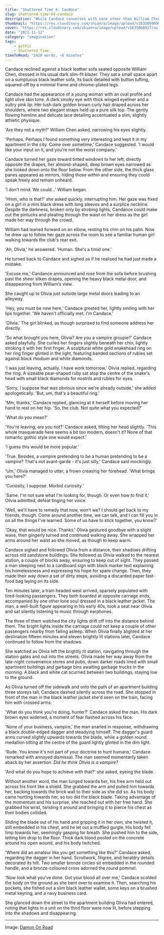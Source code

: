 ```yaml
---
title: "Shattered Time 4: Candace"
slug: shattered-time-04-candace
description: "While Candace converses with none other than William Chen at Residence, she notices Olivia Merritt amongst the crowd. Catching up to Olivia, Candace introduces herself, and they chat for a moment before Olivia heads home, beginning a curious evening."
thumbnail: "https://res.cloudinary.com/shianra/image/upload/v1635069099/ai-dreams/covers/thumbnails/damon-on-road-ZiTiCE_P_WU-unsplash_prvnea.jpg"
cover: "https://res.cloudinary.com/shianra/image/upload/v1635068827/ai-dreams/covers/damon-on-road-ZiTiCE_P_WU-unsplash-min_blhssi.jpg"
date: "2021-11-12"
category: "imagination"
tags:
    - gothic
    - Shattered Time
timeToRead: "1420 words, ~6 minutes"
---
```


Candace reclined against a black leather sofa seated opposite William Chen, dressed in his usual dark slim-fit blazer. They sat a small space apart on a sumptuous black leather sofa, its back detailed with button tufting, squared-off by a minimal frame and chrome-plated legs.

Candace had the appearance of a young woman with an oval profile and light olive skin tone. A dark smoky eye with thick winged eyeliner and a sultry pink lip. Her lush dark golden brown curly hair draped across her shoulders, where two elegant straps held up a pure silk top. The gently flowing hemline and delicate lace detailing accentuated a slim, slightly athletic physique.

'Are they not a myth?' William Chen asked, narrowing his eyes slightly.

'Perhaps. Perhaps I found something very interesting and kept it in my apartment in the city. Come over sometime,' Candace suggested. 'I would like your input on it, and you're not the worst company.'

Candace turned her gaze toward tinted windows to her left, directly opposite the drapes, her almond-shaped, deep brown eyes narrowed as she looked down onto the floor below. From the other side, the thick glass panes appeared as mirrors, hiding those within and ensuring they could speak freely and remain unheard.

'I don't mind. We could...' William began.

'Hmm, who is that?' she asked quickly, interrupting him. Her gaze was fixed on a girl in a mini black dress with long sleeves and a surplice neckline. Despite the darkness, broken only by strobing lights, Candance could make out the pintucks and pleating through the waist on her dress as the girl made her way through the crowd.

William had leaned forward on an elbow, resting his chin on his palm. Now he drew up to follow her gaze across the room to see a familiar human girl walking towards the club's rear exit.

'Ah, Olivia,' he answered. 'Human. She's a timid one.'

He turned back to Candace and sighed as if he realised he had just made a mistake.

'Excuse me,' Candance announced and rose from the sofa before brushing past the sheer silken drapes, opening the heavy black metal door, and disappearing from William's view.

She caught up to Olivia just outside large metal doors leading to an alleyway.

'Hey, you must be new here,' Candace greeted her, lightly smiling with her lips together. 'We haven't officially met. I'm Candace.'

'Olivia.' The girl blinked, as though surprised to find someone address her directly.

'So what brought you here, Olivia? Are you a vampire groupie?' Candace asked playfully. She curled her fingers slightly beneath her chin, lightly stroking it with her first finger. A sculptural white gold snakehead ring on her ring finger glinted in the light, featuring banded sections of rubies set against black rhodium and white diamonds.

'I was just leaving, actually. I have work tomorrow,' Olivia replied, regarding the ring. A sizeable pear-shaped ruby sat atop the centre of the snake's head with small black diamonds for nostrils and rubies for eyes.

'Sorry, I suppose that was obvious since we're already outside,' she added apologetically. 'But, um, that's a beautiful ring.'

'Mm, thanks,' Candace replied, glancing at it herself before moving her hand to rest on her hip. 'So, the club. Not quite what you expected?'

'What do you mean?'

'You're leaving, are you not?' Candace asked, tilting her head slightly. 'This whole masquerade here seems a bit too modern, doesn't it? None of that romantic gothic style one would expect.'

'I guess this would be more popular.'

'True. Besides, a vampire pretending to be a human pretending to be a vampire? That's not avant-garde - it's just silly,' Candace said mockingly.

'Um,' Olivia managed to utter, a frown creasing her forehead. 'What brings you here?'

'Curiosity, I suppose. Morbid curiosity.'

'Same. I'm not sure what I'm looking for, though. Or even how to find it,' Olivia admitted, defeat tinging her voice.

'Well, we'll have to remedy that now, won't we? I should get back to my friends, though. Come around another time, we can talk, and I can fill you in on all the things I've learned. Some of us have to stick together, you know?'

'Okay, that would be nice. Thanks.' Olivia gestured goodbye with a slight wave, then gingerly turned and continued walking away. She wrapped her arms around her waist as she moved, as though to keep warm.

Candace sighed and followed Olivia from a distance, their shadows drifting across old sandstone buildings. She followed as Olivia walked to the nearest station, a couple of blocks away, ensuring to keep out of sight. They passed a man sleeping next to a cardboard sign with black marker text explaining his homelessness and expressing his hope for spare change. Then, they made their way down a set of dirty steps, avoiding a discarded paper fast-food bag laying on its side.

Ten minutes later, a train headed west arrived, sparsely populated with tired-looking passengers. They both boarded at opposite carriage ends, accompanied by one other lone soul dressed in a black leather jacket. The man, a well-built figure appearing in his early 40s, took a seat near Olivia and sat silently listening to music through earphones.

The three of them watched the city lights drift off into the distance behind them. The bright lights inside the carriage could not keep a couple of other passengers nearby from falling asleep. When Olivia finally alighted at her destination fifteen minutes and eleven brightly lit stations later, Candace continued to follow from the shadows.

She watched as Olivia left the brightly lit station, navigating through the station gates and out into the streets. Olivia made her way away from the late-night convenience stores and pubs, down darker roads lined with small apartment buildings and garbage bins awaiting garbage trucks in the morning. A black and white cat scurried between two buildings, staying low to the ground.

As Olivia turned off the sidewalk and onto the path of an apartment building three storeys tall, Candace dashed silently across the road. She stopped in front of the man in the black leather jacket she'd seen on the train, facing him with crossed arms.

'What do you think you're doing, hunter?' Candace asked the man. His dark brown eyes widened, a moment of fear flashed across his face.

'None of your business, vampire,' the man snarled in response, withdrawing a black double-edged dagger and steadying himself. The dagger's guard arms curved slightly upwards towards the blade, while a golden round medallion sitting at the centre of the guard lightly glinted in the dim light.

'Rude. You know it's not part of your doctrine to hunt humans,' Candace remarked with annoyed dismissal. The man seemed momentarily taken aback by her assertion. *Did he think Olivia is a vampire?*

'And what do you hope to achieve with that?' she asked, eyeing the blade.

Without another word, the man lunged towards her, his free arm held out across his front like a shield. She grabbed the arm and pulled him towards her, backing towards the brick wall to their side as she did so. As his body came hurtling towards her, so too did the black blade. Taking advantage of the momentum and his surprise, she reached out with her free hand. She grabbed his wrist, twisting it around and bringing it to pierce his chest as their bodies collided.

Sliding the blade out of his hand and gripping it in her own, she twisted it, still embedded in his chest, and he let out a muffled gurgle. His body fell limp towards her, seemingly gasping for breath. She pushed him to the side, letting him drop to the floor. Thick dark blood pooled on the concrete around his open wound, and his body twitched.

'Where did an amateur like you get something like this?' Candace asked, regarding the dagger in her hand. Scrollwork, filigree, and heraldry details decorated its hilt. Two smaller bronze circles sit embedded in the rounded handle, and a bronze-coloured cross adorned the round pommel.

'Now look what you've done. Got your blood all over me,' Candace scolded the body on the ground as she bent over to examine it. Then, searching his pockets, she fished out a slim black leather wallet, some keys on a brushed metal keyring, and a navy business card.

She glanced down the street to the apartment building Olivia had entered, noting that lights in a unit on the third floor were now lit, before stepping into the shadows and disappearing.

---

Image: <a href="https://unsplash.com/photos/ZiTiCE_P_WU" rel="noopener" target="_blank">Damon On Road</a>